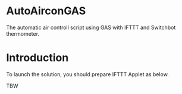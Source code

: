 # AutoAirconGAS
The automatic air controll script using GAS with IFTTT and Switchbot thermometer.

# Introduction
To launch the solution, you should prepare IFTTT Applet as below.

TBW
